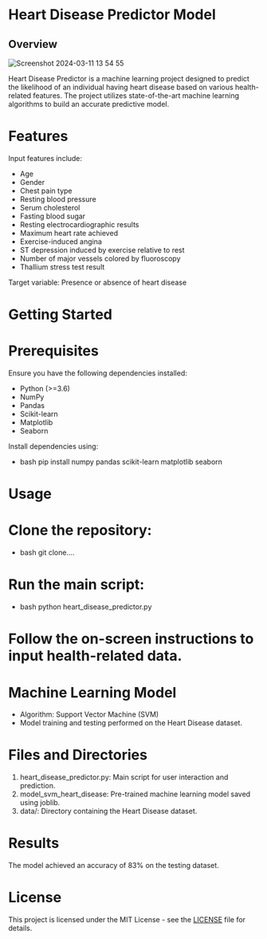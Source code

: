 # Heart Disease Predictor Model
## Overview

![Screenshot 2024-03-11 13 54 55](https://github.com/mahn-bonnie/Heart-Disease-Predictor/assets/156321537/f65e159d-8157-4b2f-aea8-69cc3e94c10f)

Heart Disease Predictor is a machine learning project designed to predict the likelihood of an individual having heart disease based on various health-related features. The project utilizes state-of-the-art machine learning algorithms to build an accurate predictive model.

# Features
Input features include:
 - Age
 - Gender
 - Chest pain type
 - Resting blood pressure
 - Serum cholesterol
 - Fasting blood sugar
 - Resting electrocardiographic results
 - Maximum heart rate achieved
 - Exercise-induced angina
 - ST depression induced by exercise relative to rest
 - Number of major vessels colored by fluoroscopy
 - Thallium stress test result
   
Target variable: Presence or absence of heart disease

# Getting Started
# Prerequisites
Ensure you have the following dependencies installed:
- Python (>=3.6)
- NumPy
- Pandas
- Scikit-learn
- Matplotlib
- Seaborn
  
Install dependencies using:

 - bash
pip install numpy pandas scikit-learn matplotlib seaborn
# Usage
# Clone the repository:
 - bash
git clone....
# Run the main script:
 - bash
python heart_disease_predictor.py

# Follow the on-screen instructions to input health-related data.
# Machine Learning Model
 - Algorithm: Support Vector Machine (SVM)
 - Model training and testing performed on the Heart Disease dataset.
# Files and Directories
 1. heart_disease_predictor.py: Main script for user interaction and prediction.
 2. model_svm_heart_disease: Pre-trained machine learning model saved using joblib.
 3. data/: Directory containing the Heart Disease dataset.
# Results
The model achieved an accuracy of 83% on the testing dataset.

# License
This project is licensed under the MIT License - see the [LICENSE](https://github.com/mahn-bonnie/Heart-Disease-Predictor/tree/main#) file for details.

